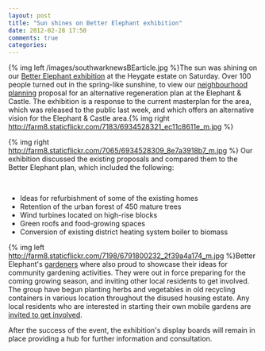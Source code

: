 ```yaml
---
layout: post
title: "Sun shines on Better Elephant exhibition"
date: 2012-02-28 17:50
comments: true
categories: 
---
```


{% img left /images/southwarknewsBEarticle.jpg %}The sun was shining on our [Better Elephant exhibition](http://betterelephant.org/images/BetterElephantFlyer.png) at the Heygate estate on Saturday. Over 100 people turned out in the spring-like sunshine, to view our [neighbourhood planning](http://www.communities.gov.uk/publications/planningandbuilding/introductionneighbourplanning) proposal for an alternative regeneration plan at the Elephant & Castle. The exhibition is a response to the current masterplan for the area, which was released to the public last week, and which offers an alternative vision for the Elephant & Castle area.{% img right http://farm8.staticflickr.com/7183/6934528321_ec11c8611e_m.jpg %}  


{% img right http://farm8.staticflickr.com/7065/6934528309_8e7a3918b7_m.jpg %}
Our exhibition discussed the existing proposals and compared them to the Better Elephant plan, which included the following:

</br>

* Ideas for refurbishment of some of the existing homes
* Retention of the urban forest of 450 mature trees
* Wind turbines located on high-rise blocks
* Green roofs and food-growing spaces
* Conversion of existing district heating system boiler to biomass
  
{% img left http://farm8.staticflickr.com/7198/6791800232_2f39a4a174_m.jpg %}Better Elephant's [gardeners](/space) where also proud to showcase their ideas for community gardening activities. They were out in force preparing for the coming growing season, and inviting other local residents to get involved. The group have begun planting herbs and vegetables in old recycling containers in various location throughout the disused housing estate. Any local residents who are interested in starting their own mobile gardens are [invited to get involved](http://betterelephant.org/space).  

After the success of the event, the exhibition's display boards will remain in place providing a hub for further information and consultation. 




